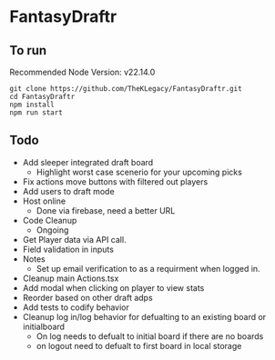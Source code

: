 # FantasyDraftr

## To run

Recommended Node Version: v22.14.0

```
git clone https://github.com/TheKLegacy/FantasyDraftr.git
cd FantasyDraftr
npm install
npm run start
```

## Todo

- Add sleeper integrated draft board
  - Highlight worst case scenerio for your upcoming picks
- Fix actions move buttons with filtered out players
- Add users to draft mode
- Host online
  - Done via firebase, need a better URL
- Code Cleanup
  - Ongoing
- Get Player data via API call.
- Field validation in inputs
- Notes
  - Set up email verification to as a requirment when logged in.
- Cleanup main Actions.tsx
- Add modal when clicking on player to view stats
- Reorder based on other draft adps
- Add tests to codify behavior
- Cleanup log in/log behavior for defualting to an existing board or initialboard
  - On log needs to defualt to initial board if there are no boards
  - on logout need to defualt to first board in local storage
